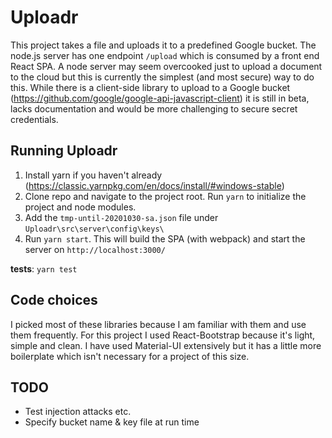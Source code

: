 # Uploadr

This project takes a file and uploads it to a predefined Google bucket. 
The node.js server has one endpoint `/upload` which is consumed by a front end React SPA.
A node server may seem overcooked just to upload a document to the cloud but this is currently the simplest (and most secure) way to do this.
While there is a client-side library to upload to a Google bucket (https://github.com/google/google-api-javascript-client) it is still in beta, lacks documentation and would be more challenging to secure secret credentials.

## Running Uploadr

1. Install yarn if you haven't already (https://classic.yarnpkg.com/en/docs/install/#windows-stable)
2. Clone repo and navigate to the project root. Run `yarn` to initialize the project and node modules.
3. Add the `tmp-until-20201030-sa.json` file under `Uploadr\src\server\config\keys\`
4. Run `yarn start`. This will build the SPA (with webpack) and start the server on `http://localhost:3000/`

**tests**: `yarn test`

## Code choices

I picked most of these libraries because I am familiar with them and use them frequently. For this project I used React-Bootstrap because it's light, simple and clean. I have used Material-UI extensively but it has a little more boilerplate which isn't necessary for a project of this size.

## TODO

- Test injection attacks etc.
- Specify bucket name & key file at run time